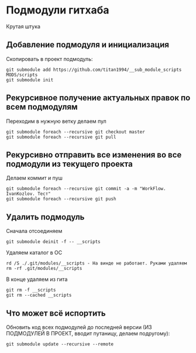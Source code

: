 # Подмодули гитхаба
Крутая штука 

## Добавление подмодуля и инициализация
Скопировать в проект подмодуль: 
```
git submodule add https://github.com/titan1994/__sub_module_scripts MODS/scripts
git submodule init
```

## Рекурсивное получение актуальных правок по всем подмодулям 

Переходим в нужную ветку делаем пул

```
git submodule foreach --recursive git checkout master
git submodule foreach --recursive git pull
```

## Рекурсивно отправить все изменения во все подмодули из текущего проекта

Делаем коммит и пуш

```
git submodule foreach --recursive git commit -a -m "WorkFlow. IvanKozlov. Тест"
git submodule foreach --recursive git push
```

## Удалить подмодуль 

Сначала отсоединяем 
```
git submodule deinit -f -- __scripts
```

Удаляем каталог в ОС
```
rd /S ./.git/modules/__scripts - На винде не работает. Руками удаляем
rm -rf .git/modules/__scripts
```

В конце удаляем из гита
```
git rm -f __scripts
git rm --cached __scripts
```

## Что может всё испортить

Обновить код всех подмодулей до последней версии 
(ИЗ ПОДМОДУЛЕЙ В ПРОЕКТ, вводит путаницу, делаем подругому):

```
git submodule update --recursive --remote
```



